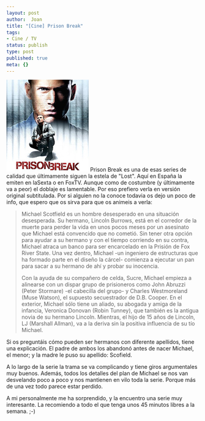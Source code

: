 ```yaml
---
layout: post
author:  Joan
title: "[Cine] Prison Break"
tags:
- Cine / TV
status: publish
type: post
published: true
meta: {}
---
```

<img width="215" height="240" alt="Prison Break" class="center noborder" src="../images_posts/prison_break.jpg" />
Prison Break es una de esas series de calidad que últimamente siguen la estela de "Lost". Aquí en España la emiten en laSexta o en FoxTV. Aunque como de costumbre (y últimamente va a peor) el doblaje es lamentable. Por eso prefiero verla en versión original subtitulada. Por si alguien no la conoce todavia os dejo un poco de info, que espero que os sirva para que os animeis a verla:

<blockquote>Michael Scotfield es un hombre desesperado en una situación desesperada. Su hermano, Lincoln Burrows, está en el corredor de la muerte para perder la vida en unos pocos meses por un asesinato que Michael está convencido que no cometió. Sin tener otra opción para ayudar a su hermano y con el tiempo corriendo en su contra, Michael atraca un banco para ser encarcelado en la Prisión de Fox River State. Una vez dentro, Michael -un ingeniero de estructuras que ha formado parte en el diseño la cárcel- comienza a ejecutar un pan para sacar a su hermano de ahí y probar su inocencia.

Con la ayuda de su compañero de celda, Sucre, Michael empieza a alinearse con un dispar grupo de prisioneros como John Abruzzi (Peter Stormare) -el cabecilla del grupo- y Charles Westmoreland (Muse Watson), el supuesto secuestrador de D.B. Cooper. En el exterior, Michael sólo tiene un aliado, su abogada y amiga de la infancia, Veronica Donovan (Robin Tunney), que también es la antigua novia de su hermano Lincoln. Mientras, el hijo de 15 años de Lincoln, LJ (Marshall Allman), va a la deriva sin la positiva influencia de su tío Michael.</blockquote>

Si os preguntáis cómo pueden ser hermanos con diferente apellidos, tiene una explicación. El padre de ambos los abandonó antes de nacer Michael, el menor; y la madre le puso su apellido: Scofield.

A lo largo de la serie la trama se va complicando y tiene giros argumentales muy buenos. Además, todos los detalles del plan de Michael se nos van desvelando poco a poco y nos mantienen en vilo toda la serie. Porque más de una vez todo parece estar perdido.

A mi personalmente me ha sorprendido, y la encuentro una serie muy interesante. La recomiendo a todo el que tenga unos 45 minutos libres a la semana. ;-)
